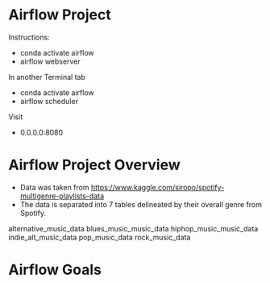 # Airflow Project

Instructions:

- conda activate airflow
- airflow webserver

In another Terminal tab
- conda activate airflow
- airflow scheduler

Visit 
- 0.0.0.0:8080

# Airflow Project Overview
- Data was taken from https://www.kaggle.com/siropo/spotify-multigenre-playlists-data
- The data is separated into 7 tables delineated by their overall genre from Spotify.

alternative_music_data
blues_music_music_data
hiphop_music_music_data
indie_alt_music_data
pop_music_data
rock_music_data

# Airflow Goals
